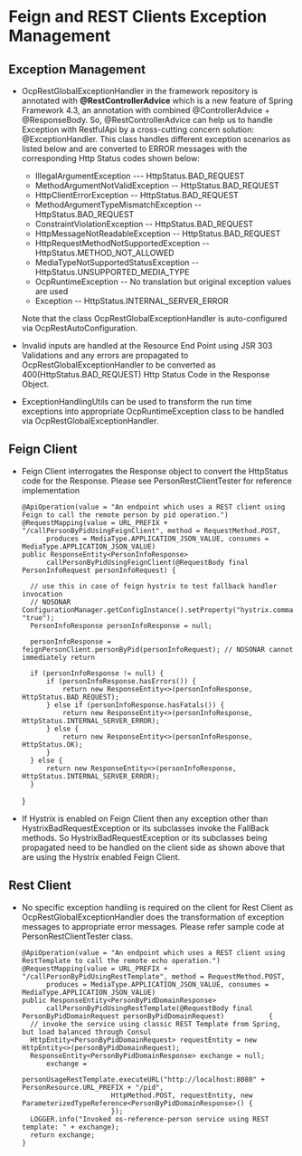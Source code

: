 # Feign and REST Clients Exception Management

## Exception Management

- OcpRestGlobalExceptionHandler in the framework repository is annotated with **@RestControllerAdvice** which is a new feature of Spring Framework 4.3, an annotation with combined @ControllerAdvice + @ResponseBody. So, @RestControllerAdvice can help us to handle Exception with RestfulApi by a cross-cutting concern solution: @ExceptionHandler. This class handles different exception scenarios as listed below and are converted to ERROR messages with the corresponding Http Status codes shown below:
  
  * IllegalArgumentException  --- HttpStatus.BAD_REQUEST
  * MethodArgumentNotValidException -- HttpStatus.BAD_REQUEST
  * HttpClientErrorException -- HttpStatus.BAD_REQUEST
  * MethodArgumentTypeMismatchException -- HttpStatus.BAD_REQUEST
  * ConstraintViolationException -- HttpStatus.BAD_REQUEST
  * HttpMessageNotReadableException -- HttpStatus.BAD_REQUEST
  * HttpRequestMethodNotSupportedException -- HttpStatus.METHOD_NOT_ALLOWED
  * MediaTypeNotSupportedStatusException -- HttpStatus.UNSUPPORTED_MEDIA_TYPE
  * OcpRuntimeException -- No translation but original exception values are used
  * Exception -- HttpStatus.INTERNAL_SERVER_ERROR
  
  Note that the class OcpRestGlobalExceptionHandler is auto-configured via OcpRestAutoConfiguration.
  
- Invalid inputs are handled at the Resource End Point using JSR 303 Validations and any errors are propagated to  OcpRestGlobalExceptionHandler to be converted as 400(HttpStatus.BAD_REQUEST) Http Status Code in the Response Object.

- ExceptionHandlingUtils can be used to transform the run time exceptions into appropriate OcpRuntimeException class to be handled via OcpRestGlobalExceptionHandler.

## Feign Client

- Feign Client interrogates the Response object to convert the HttpStatus code for the Response. Please see PersonRestClientTester for reference implementation
		
	  @ApiOperation(value = "An endpoint which uses a REST client using Feign to call the remote person by pid operation.")
	  @RequestMapping(value = URL_PREFIX + "/callPersonByPidUsingFeignClient", method = RequestMethod.POST,
			produces = MediaType.APPLICATION_JSON_VALUE, consumes = MediaType.APPLICATION_JSON_VALUE)
	  public ResponseEntity<PersonInfoResponse>
			callPersonByPidUsingFeignClient(@RequestBody final PersonInfoRequest personInfoRequest) {

		// use this in case of feign hystrix to test fallback handler invocation
		// NOSONAR ConfigurationManager.getConfigInstance().setProperty("hystrix.command.default.circuitBreaker.forceOpen", "true");
		PersonInfoResponse personInfoResponse = null;

		personInfoResponse = feignPersonClient.personByPid(personInfoRequest); // NOSONAR cannot immediately return
		
		if (personInfoResponse != null) {
			if (personInfoResponse.hasErrors()) {
				return new ResponseEntity<>(personInfoResponse, HttpStatus.BAD_REQUEST);
			} else if (personInfoResponse.hasFatals()) {
				return new ResponseEntity<>(personInfoResponse, HttpStatus.INTERNAL_SERVER_ERROR);
			} else {
				return new ResponseEntity<>(personInfoResponse, HttpStatus.OK);
			}
		} else {
			return new ResponseEntity<>(personInfoResponse, HttpStatus.INTERNAL_SERVER_ERROR);
		}
	}

- If Hystrix is enabled on Feign Client then any exception other than HystrixBadRequestException or its subclasses invoke the FallBack methods. So HystrixBadRequestException or its subclasses being propagated need to be handled on the client side as shown above that are using the Hystrix enabled Feign Client.
	
## Rest Client

- No specific exception handling is required on the client for Rest Client as OcpRestGlobalExceptionHandler does the transformation of exception messages to appropriate error messages. Please refer sample code at PersonRestClientTester class.

	  @ApiOperation(value = "An endpoint which uses a REST client using RestTemplate to call the remote echo operation.")
	  @RequestMapping(value = URL_PREFIX + "/callPersonByPidUsingRestTemplate", method = RequestMethod.POST,
			produces = MediaType.APPLICATION_JSON_VALUE, consumes = MediaType.APPLICATION_JSON_VALUE)
	  public ResponseEntity<PersonByPidDomainResponse>
			callPersonByPidUsingRestTemplate(@RequestBody final PersonByPidDomainRequest personByPidDomainRequest)           {
		// invoke the service using classic REST Template from Spring, but load balanced through Consul
		HttpEntity<PersonByPidDomainRequest> requestEntity = new HttpEntity<>(personByPidDomainRequest);
		ResponseEntity<PersonByPidDomainResponse> exchange = null;
			exchange =
					personUsageRestTemplate.executeURL("http://localhost:8080" + PersonResource.URL_PREFIX + "/pid",
							HttpMethod.POST, requestEntity, new ParameterizedTypeReference<PersonByPidDomainResponse>() {
							});
		LOGGER.info("Invoked os-reference-person service using REST template: " + exchange);
		return exchange;
	  }

